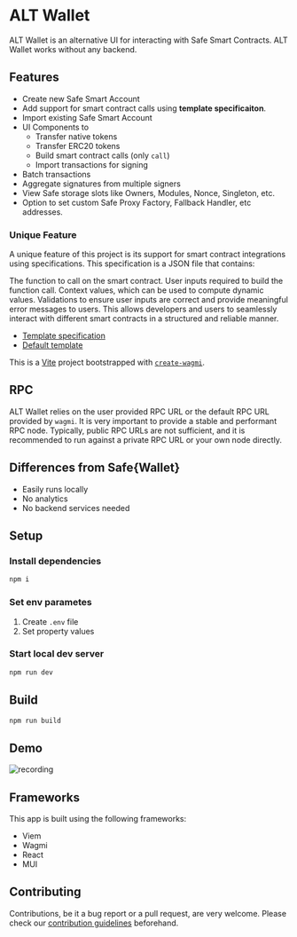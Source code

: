 # ALT Wallet

ALT Wallet is an alternative UI for interacting with Safe Smart Contracts. ALT Wallet works without any backend.

## Features

- Create new Safe Smart Account
- Add support for smart contract calls using **template specificaiton**.
- Import existing Safe Smart Account
- UI Components to
    -   Transfer native tokens
    -   Transfer ERC20 tokens
    -   Build smart contract calls (only `call`)
    -   Import transactions for signing
- Batch transactions
- Aggregate signatures from multiple signers
- View Safe storage slots like Owners, Modules, Nonce, Singleton, etc.
- Option to set custom Safe Proxy Factory, Fallback Handler, etc addresses.

### Unique Feature

A unique feature of this project is its support for smart contract integrations using specifications. This specification is a JSON file that contains:

The function to call on the smart contract.
User inputs required to build the function call.
Context values, which can be used to compute dynamic values.
Validations to ensure user inputs are correct and provide meaningful error messages to users.
This allows developers and users to seamlessly interact with different smart contracts in a structured and reliable manner.

- [Template specification](./docs/template-specification.md)
- [Default template](./src/templates/TransactionInputBuilderSpec.json)

This is a [Vite](https://vitejs.dev) project bootstrapped with [`create-wagmi`](https://github.com/wevm/wagmi/tree/main/packages/create-wagmi).

## RPC

ALT Wallet relies on the user provided RPC URL or the default RPC URL provided by `wagmi`. It is very important to provide a stable and performant RPC node. Typically, public RPC URLs are not sufficient, and it is recommended to run against a private RPC URL or your own node directly.

## Differences from Safe{Wallet}

- Easily runs locally
- No analytics
- No backend services needed

## Setup 

### Install dependencies

```bash
npm i
```

### Set env parametes

1. Create `.env` file
2. Set property values

### Start local dev server

```bash
npm run dev
```

## Build

```bash
npm run build
```

## Demo

![recording](https://github.com/user-attachments/assets/9fadb5c9-8927-4623-8855-ba4636e7cef7)

## Frameworks

This app is built using the following frameworks:

- Viem
- Wagmi
- React
- MUI

## Contributing

Contributions, be it a bug report or a pull request, are very welcome. Please check our [contribution guidelines](CONTRIBUTING.md) beforehand.
